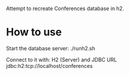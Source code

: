 Attempt to recreate Conferences database in h2.

# How to use

Start the database server: ./runh2.sh

Connect to it with: H2 (Server) and JDBC URL jdbc:h2:tcp://localhost/conferences

